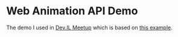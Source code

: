 # Web Animation API Demo
The demo I used in [Dev.IL Meetup](https://www.meetup.com/preview/Dev-IL/events/242741156) which is based on [this example](https://web-animations.github.io/web-animations-demos/#waves/).
